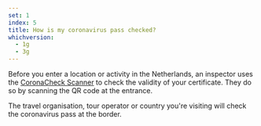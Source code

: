 ```yaml
---
set: 1
index: 5
title: How is my coronavirus pass checked?
whichversion:
  - 1g
  - 3g
---
```

Before you enter a location or activity in the Netherlands, an inspector uses the [CoronaCheck Scanner](/en/scanner) to check the validity of your certificate. They do so by scanning the QR code at the entrance.

The travel organisation, tour operator or country you're visiting will check the coronavirus pass at the border.
